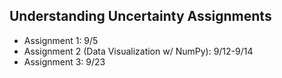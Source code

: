 **Understanding Uncertainty Assignments**
--
- Assignment 1: 9/5
- Assignment 2 (Data Visualization w/ NumPy): 9/12-9/14
- Assignment 3: 9/23
